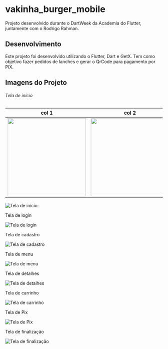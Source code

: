 # vakinha_burger_mobile

Projeto desenvolvido durante o DartWeek da Academia do Flutter, juntamente com o Rodrigo Rahman.

## Desenvolvimento

Este projeto foi desenvolvido utilizando o Flutter, Dart e GetX. Tem como objetivo fazer pedidos de lanches e gerar o QrCode para pagamento por PIX.

## Imagens do Projeto

###### Tela de início

| col 1 | col 2 |
| ------------ | ------------- |
| <img src="https://github.com/Euristenede/VakinhaBurger/blob/main/assets/images_figma/01.Inico.png" width="250"> | <img src="https://github.com/Euristenede/VakinhaBurger/blob/main/assets/images_figma/02.Login.png" width="250">|

![Tela de início](https://github.com/Euristenede/VakinhaBurger/blob/main/assets/images_figma/01.Inico.png)

Tela de login

![Tela de login](https://github.com/Euristenede/VakinhaBurger/blob/main/assets/images_figma/02.Login.png)

Tela de cadastro

![Tela de cadastro](https://github.com/Euristenede/VakinhaBurger/blob/main/assets/images_figma/03.Cadatro.png)

Tela de menu

![Tela de menu](https://github.com/Euristenede/VakinhaBurger/blob/main/assets/images_figma/04.Menu%20.png)

Tela de detalhes

![Tela de detalhes](https://github.com/Euristenede/VakinhaBurger/blob/main/assets/images_figma/05.Detalhe.png)

Tela de carrinho

![Tela de carrinho](https://github.com/Euristenede/VakinhaBurger/blob/main/assets/images_figma/06.Carrinho.png)

Tela de Pix

![Tela de Pix](https://github.com/Euristenede/VakinhaBurger/blob/main/assets/images_figma/07%20Pix.png)

Tela de finalização

![Tela de finalização](https://github.com/Euristenede/VakinhaBurger/blob/main/assets/images_figma/07.Finalizado.png)
